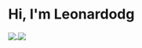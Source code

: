 # Hi, I'm Leonardodg


<a href="https://leodg.dev">
  <img align="center" src="https://github-readme-stats.vercel.app/api/pin/?leonardodg=anuraghazra&repo=github-readme-stats&show_icons=true&theme=transparent&include_all_commits=true" />
</a>
<a href="https://leodg.dev">
  <img align="center" src="https://github-readme-stats.vercel.app/api/pin/?leonardodg=anuraghazra&repo=convoychat&show_icons=true&theme=transparent" />
</a>